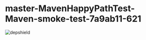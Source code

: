 # master-MavenHappyPathTest-Maven-smoke-test-7a9ab11-621

![depshield](https://ci.dev.depshield.sonatype.org/badges/depshield-ci/master-MavenHappyPathTest-Maven-smoke-test-7a9ab11-621/depshield.svg)